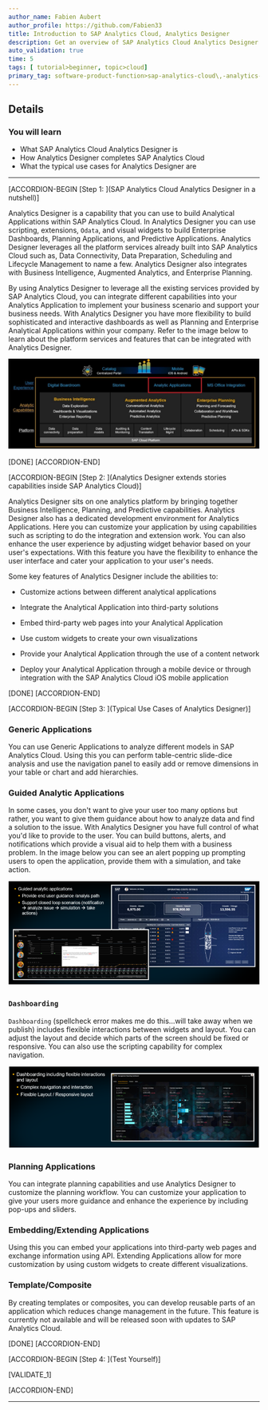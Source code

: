 ```yaml
---
author_name: Fabien Aubert
author_profile: https://github.com/Fabien33
title: Introduction to SAP Analytics Cloud, Analytics Designer
description: Get an overview of SAP Analytics Cloud Analytics Designer top capabilities and features
auto_validation: true
time: 5
tags: [ tutorial>beginner, topic>cloud]
primary_tag: software-product-function>sap-analytics-cloud\,-analytics-designer
---
```

<!--
## Prerequisites
 - Prerequisite 1
 - Prerequisite 2 -->

## Details
### You will learn
  - What SAP Analytics Cloud Analytics Designer is
  - How Analytics Designer completes SAP Analytics Cloud
  - What the typical use cases for Analytics Designer are

<!-- Add additional information: Background information, longer prerequisites -->

---

[ACCORDION-BEGIN [Step 1: ](SAP Analytics Cloud Analytics Designer in a nutshell)]

Analytics Designer is a capability that you can use to build Analytical Applications within SAP Analytics Cloud. In Analytics Designer you can use scripting, extensions, `Odata`, and visual widgets to build Enterprise Dashboards, Planning Applications, and Predictive Applications. Analytics Designer leverages all the platform services already built into SAP Analytics Cloud such as, Data Connectivity, Data Preparation, Scheduling and Lifecycle Management to name a few. Analytics Designer also integrates with Business Intelligence, Augmented Analytics, and Enterprise Planning.

By using Analytics Designer to leverage all the existing services provided by SAP Analytics Cloud, you can integrate different capabilities into your Analytics Application to implement your business scenario and support your business needs. With Analytics Designer you have more flexibility to build sophisticated and interactive dashboards as well as Planning and Enterprise Analytical Applications within your company. Refer to the image below to learn about the platform services and features that can be integrated with Analytics Designer.

![Analytic Applications](1.1.2.jpg)

[DONE]
[ACCORDION-END]

[ACCORDION-BEGIN [Step 2: ](Analytics Designer extends stories capabilities inside SAP Analytics Cloud)]

Analytics Designer sits on one analytics platform by bringing together Business Intelligence, Planning, and Predictive capabilities. Analytics Designer also has a dedicated development environment for Analytics Applications. Here you can customize your application by using capabilities such as scripting to do the integration and extension work. You can also enhance the user experience by adjusting widget behavior based on your user's expectations. With this feature you have the flexibility to enhance the user interface and cater your application to your user's needs.  

Some key features of Analytics Designer include the abilities to:

- Customize actions between different analytical applications  

- Integrate the Analytical Application into third-party solutions  

- Embed third-party web pages into your Analytical Application  

- Use custom widgets to create your own visualizations

- Provide your Analytical Application through the use of a content network

- Deploy your Analytical Application through a mobile device or through integration with the SAP Analytics Cloud iOS mobile application

[DONE]
[ACCORDION-END]


[ACCORDION-BEGIN [Step 3: ](Typical Use Cases of Analytics Designer)]

### Generic Applications

You can use Generic Applications to analyze different models in SAP Analytics Cloud. Using this you can perform table-centric slide-dice analysis and use the navigation panel to easily add or remove dimensions in your table or chart and add hierarchies.

### Guided Analytic Applications

In some cases, you don't want to give your user too many options but rather, you want to give them guidance about how to analyze data and find a solution to the issue. With Analytics Designer you have full control of what you'd like to provide to the user. You can build buttons, alerts, and notifications which provide a visual aid to help them with a business problem. In the image below you can see an alert popping up prompting users to open the application, provide them with a simulation, and take action.

![Guided Analytic Applications](1.2.png)

### `Dashboarding`

`Dashboarding` (spellcheck error makes me do this...will take away when we publish) includes flexible interactions between widgets and layout. You can adjust the layout and decide which parts of the screen should be fixed or responsive. You can also use the scripting capability for complex navigation.

![Dashboarding](1.3.png)

### Planning Applications

You can integrate planning capabilities and use Analytics Designer to customize the planning workflow. You can customize your application to give your users more guidance and enhance the experience by including pop-ups and sliders.

### Embedding/Extending Applications

Using this you can embed your applications into third-party web pages and exchange information using API. Extending Applications allow for more customization by using custom widgets to create different visualizations.

### Template/Composite

By creating templates or composites, you can develop reusable parts of an application which reduces change management in the future. This feature is currently not available and will be released soon with updates to SAP Analytics Cloud.

[DONE]
[ACCORDION-END]

[ACCORDION-BEGIN [Step 4: ](Test Yourself)]

[VALIDATE_1]

[ACCORDION-END]

---
